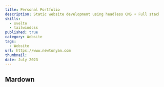 ```yaml
---
title: Personal Portfolio
description: Static website development using headless CMS + Full stack web application
skills:
  - svelte
  - tailwindcss
published: true
category: Website
tags:
  - Website
url: https://www.newtonyan.com
thumbnail:
date: July 2023
---
```


## Mardown
